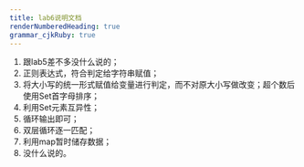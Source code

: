 ```yaml
---
title: lab6说明文档
renderNumberedHeading: true
grammar_cjkRuby: true
---
```


 1. 跟lab5差不多没什么说的；
 2. 正则表达式，符合判定给字符串赋值；
 3. 将大小写的统一形式赋值给变量进行判定，而不对原大小写做改变；超个数后使用Set首字母排序；
 4. 利用Set元素互异性；
 5. 循环输出即可；
 6. 双层循环逐一匹配；
 7. 利用map暂时储存数据；
 8. 没什么说的。